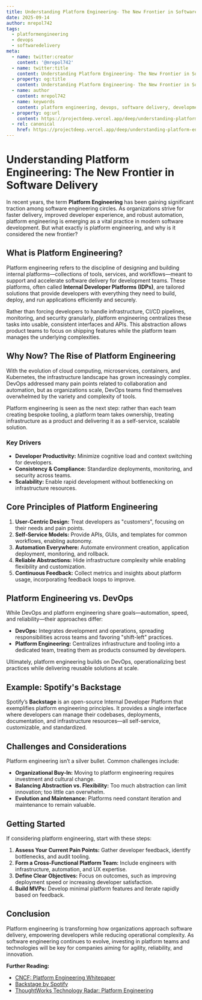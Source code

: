 ```yaml
---
title: Understanding Platform Engineering- The New Frontier in Software Delivery
date: 2025-09-14
author: mrepol742
tags:
  - platformengineering
  - devops
  - softwaredelivery
meta:
  - name: twitter:creator
    content: '@mrepol742'
  - name: twitter:title
    content: Understanding Platform Engineering- The New Frontier in Software Delivery
  - property: og:title
    content: Understanding Platform Engineering- The New Frontier in Software Delivery
  - name: author
    content: mrepol742
  - name: keywords
    content: platform engineering, devops, software delivery, development teams, trending
  - property: og:url
    content: https://projectdeep.vercel.app/deep/understanding-platform-engineering-the-new-frontier-in-software-delivery/
  - rel: canonical
    href: https://projectdeep.vercel.app/deep/understanding-platform-engineering-the-new-frontier-in-software-delivery/
---
```


# Understanding Platform Engineering: The New Frontier in Software Delivery

In recent years, the term **Platform Engineering** has been gaining significant traction among software engineering circles. As organizations strive for faster delivery, improved developer experience, and robust automation, platform engineering is emerging as a vital practice in modern software development. But what exactly is platform engineering, and why is it considered the new frontier?

## What is Platform Engineering?

Platform engineering refers to the discipline of designing and building internal platforms—collections of tools, services, and workflows—meant to support and accelerate software delivery for development teams. These platforms, often called **Internal Developer Platforms (IDPs)**, are tailored solutions that provide developers with everything they need to build, deploy, and run applications efficiently and securely.

Rather than forcing developers to handle infrastructure, CI/CD pipelines, monitoring, and security granularly, platform engineering centralizes these tasks into usable, consistent interfaces and APIs. This abstraction allows product teams to focus on shipping features while the platform team manages the underlying complexities.

## Why Now? The Rise of Platform Engineering

With the evolution of cloud computing, microservices, containers, and Kubernetes, the infrastructure landscape has grown increasingly complex. DevOps addressed many pain points related to collaboration and automation, but as organizations scale, DevOps teams find themselves overwhelmed by the variety and complexity of tools.

Platform engineering is seen as the next step: rather than each team creating bespoke tooling, a platform team takes ownership, treating infrastructure as a product and delivering it as a self-service, scalable solution.

### Key Drivers
- **Developer Productivity:** Minimize cognitive load and context switching for developers.
- **Consistency & Compliance:** Standardize deployments, monitoring, and security across teams.
- **Scalability:** Enable rapid development without bottlenecking on infrastructure resources.

## Core Principles of Platform Engineering

1. **User-Centric Design:** Treat developers as "customers", focusing on their needs and pain points.
2. **Self-Service Models:** Provide APIs, GUIs, and templates for common workflows, enabling autonomy.
3. **Automation Everywhere:** Automate environment creation, application deployment, monitoring, and rollback.
4. **Reliable Abstractions:** Hide infrastructure complexity while enabling flexibility and customization.
5. **Continuous Feedback:** Collect metrics and insights about platform usage, incorporating feedback loops to improve.

## Platform Engineering vs. DevOps

While DevOps and platform engineering share goals—automation, speed, and reliability—their approaches differ:

- **DevOps:** Integrates development and operations, spreading responsibilities across teams and favoring "shift-left" practices.
- **Platform Engineering:** Centralizes infrastructure and tooling into a dedicated team, treating them as products consumed by developers.

Ultimately, platform engineering builds on DevOps, operationalizing best practices while delivering reusable solutions at scale.

## Example: Spotify's Backstage

Spotify’s **Backstage** is an open-source Internal Developer Platform that exemplifies platform engineering principles. It provides a single interface where developers can manage their codebases, deployments, documentation, and infrastructure resources—all self-service, customizable, and standardized.

## Challenges and Considerations

Platform engineering isn’t a silver bullet. Common challenges include:

- **Organizational Buy-In:** Moving to platform engineering requires investment and cultural change.
- **Balancing Abstraction vs. Flexibility:** Too much abstraction can limit innovation; too little can overwhelm.
- **Evolution and Maintenance:** Platforms need constant iteration and maintenance to remain valuable.

## Getting Started

If considering platform engineering, start with these steps:

1. **Assess Your Current Pain Points:** Gather developer feedback, identify bottlenecks, and audit tooling.
2. **Form a Cross-Functional Platform Team:** Include engineers with infrastructure, automation, and UX expertise.
3. **Define Clear Objectives:** Focus on outcomes, such as improving deployment speed or increasing developer satisfaction.
4. **Build MVPs:** Develop minimal platform features and iterate rapidly based on feedback.

## Conclusion

Platform engineering is transforming how organizations approach software delivery, empowering developers while reducing operational complexity. As software engineering continues to evolve, investing in platform teams and technologies will be key for companies aiming for agility, reliability, and innovation.

**Further Reading:**
- [CNCF: Platform Engineering Whitepaper](https://github.com/cncf/tag-app-delivery/blob/main/platform-engineering-whitepaper.md)
- [Backstage by Spotify](https://backstage.io/)
- [ThoughtWorks Technology Radar: Platform Engineering](https://www.thoughtworks.com/radar/techniques/platform-engineering)
